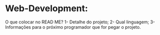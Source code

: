 # Web-Development:

O que colocar no READ ME?
1- Detalhe do projeto;
2- Qual linguagem;
3- Informações para o próximo programador que for pegar o projeto.